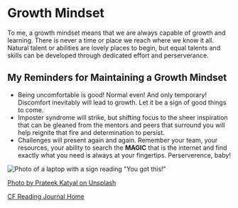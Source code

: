 # Growth Mindset

To me, a growth mindset means that we are always capable of growth and learning. There is never a time or place we reach where we know it all. Natural talent or abilities are lovely places to begin, but equal talents and skills can be developed through dedicated effort and perserverance.

## My Reminders for Maintaining a Growth Mindset

* Being uncomfortable is good! Normal even! And only temporary! Discomfort inevitably will lead to growth. Let it be a sign of good things to come.
* Imposter syndrome will strike, but shifting focus to the sheer inspiration that can be gleaned from the mentors and peers that surround you will help reignite that fire and determination to persist.
* Challenges will present again and again. Remember your team, your resources, your ability to search the **MAGIC** that is the internet and find exactly what you need is always at your fingertips. Perserverence, baby!

![Photo of a laptop with a sign reading "You got this!"](https://images.unsplash.com/photo-1556711905-4bd1b6603275?ixlib=rb-4.0.3&ixid=MnwxMjA3fDB8MHxwaG90by1wYWdlfHx8fGVufDB8fHx8&auto=format&fit=crop&w=687&q=80)

[Photo by Prateek Katyal on Unsplash](https://unsplash.com/photos/FcdtuGf7TEc?utm_source=unsplash&utm_medium=referral&utm_content=creditShareLink)

[CF Reading Journal Home](./README.md)
